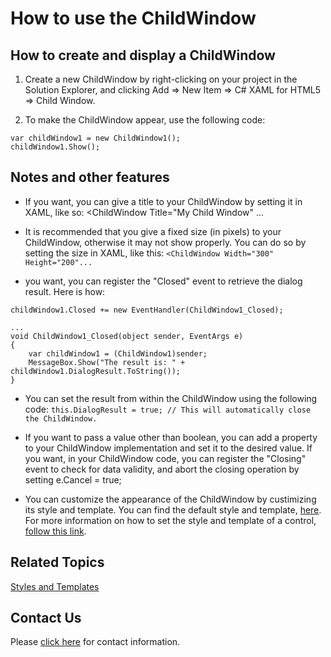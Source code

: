 # How to use the ChildWindow

## How to create and display a ChildWindow

1. Create a new ChildWindow by right-clicking on your project in the Solution Explorer, and clicking Add => New Item => C# XAML for HTML5 => Child Window.

2. To make the ChildWindow appear, use the following code:
```
var childWindow1 = new ChildWindow1();
childWindow1.Show();
```

## Notes and other features

* If you want, you can give a title to your ChildWindow by setting it in XAML, like so: <ChildWindow Title="My Child Window" ...

* It is recommended that you give a fixed size (in pixels) to your ChildWindow, otherwise it may not show properly. You can do so by setting the size in XAML, like this: `<ChildWindow Width="300" Height="200"...`

* you want, you can register the "Closed" event to retrieve the dialog result. Here is how:
```
childWindow1.Closed += new EventHandler(ChildWindow1_Closed);

...
void ChildWindow1_Closed(object sender, EventArgs e)
{
    var childWindow1 = (ChildWindow1)sender;
    MessageBox.Show("The result is: " + childWindow1.DialogResult.ToString());
}
```

* You can set the result from within the ChildWindow using the following code:
`this.DialogResult = true; // This will automatically close the ChildWindow.`

* If you want to pass a value other than boolean, you can add a property to your ChildWindow implementation and set it to the desired value.
If you want, in your ChildWindow code, you can register the "Closing" event to check for data validity, and abort the closing operation by setting e.Cancel = true;

* You can customize the appearance of the ChildWindow by custimizing its style and template. You can find the default style and template, [here](styles-and-templates.html#styling-the-childwindow). For more information on how to set the style and template of a control,[ follow this link](styles-and-templates.html).


## Related Topics
[Styles and Templates](styles-and-templates.html)


## Contact Us
Please [click here](https://opensilver.net/contact.aspx) for contact information.
